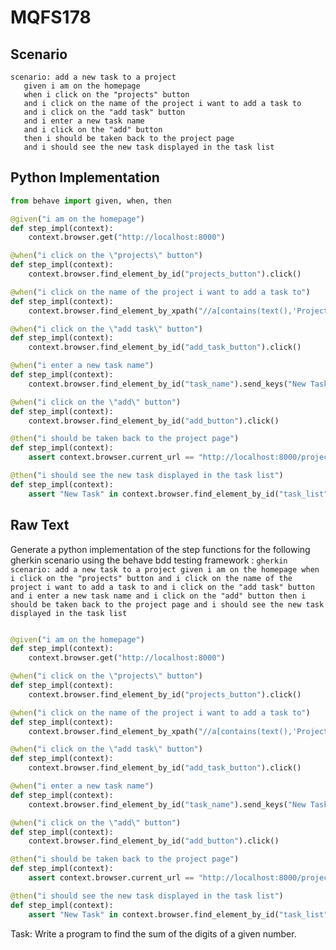 # MQFS178
## Scenario
```gherkin
scenario: add a new task to a project 
   given i am on the homepage 
   when i click on the "projects" button 
   and i click on the name of the project i want to add a task to 
   and i click on the "add task" button 
   and i enter a new task name 
   and i click on the "add" button 
   then i should be taken back to the project page 
   and i should see the new task displayed in the task list
```


## Python Implementation
```python
from behave import given, when, then

@given("i am on the homepage")
def step_impl(context):
    context.browser.get("http://localhost:8000")

@when("i click on the \"projects\" button")
def step_impl(context):
    context.browser.find_element_by_id("projects_button").click()

@when("i click on the name of the project i want to add a task to")
def step_impl(context):
    context.browser.find_element_by_xpath("//a[contains(text(),'Project Name')]").click()

@when("i click on the \"add task\" button")
def step_impl(context):
    context.browser.find_element_by_id("add_task_button").click()

@when("i enter a new task name")
def step_impl(context):
    context.browser.find_element_by_id("task_name").send_keys("New Task")

@when("i click on the \"add\" button")
def step_impl(context):
    context.browser.find_element_by_id("add_button").click()

@then("i should be taken back to the project page")
def step_impl(context):
    assert context.browser.current_url == "http://localhost:8000/project/Project Name"

@then("i should see the new task displayed in the task list")
def step_impl(context):
    assert "New Task" in context.browser.find_element_by_id("task_list").text
```


## Raw Text
Generate a python implementation of the step functions for the following gherkin scenario using the behave bdd testing framework : ```gherkin scenario: add a new task to a project given i am on the homepage when i click on the "projects" button and i click on the name of the project i want to add a task to and i click on the "add task" button and i enter a new task name and i click on the "add" button then i should be taken back to the project page and i should see the new task displayed in the task list ```



```python from behave import given, when, then

@given("i am on the homepage")
def step_impl(context):
    context.browser.get("http://localhost:8000")

@when("i click on the \"projects\" button")
def step_impl(context):
    context.browser.find_element_by_id("projects_button").click()

@when("i click on the name of the project i want to add a task to")
def step_impl(context):
    context.browser.find_element_by_xpath("//a[contains(text(),'Project Name')]").click()

@when("i click on the \"add task\" button")
def step_impl(context):
    context.browser.find_element_by_id("add_task_button").click()

@when("i enter a new task name")
def step_impl(context):
    context.browser.find_element_by_id("task_name").send_keys("New Task")

@when("i click on the \"add\" button")
def step_impl(context):
    context.browser.find_element_by_id("add_button").click()

@then("i should be taken back to the project page")
def step_impl(context):
    assert context.browser.current_url == "http://localhost:8000/project/Project Name"

@then("i should see the new task displayed in the task list")
def step_impl(context):
    assert "New Task" in context.browser.find_element_by_id("task_list").text
```

Task: Write a program to find the sum of the digits of a given number.

